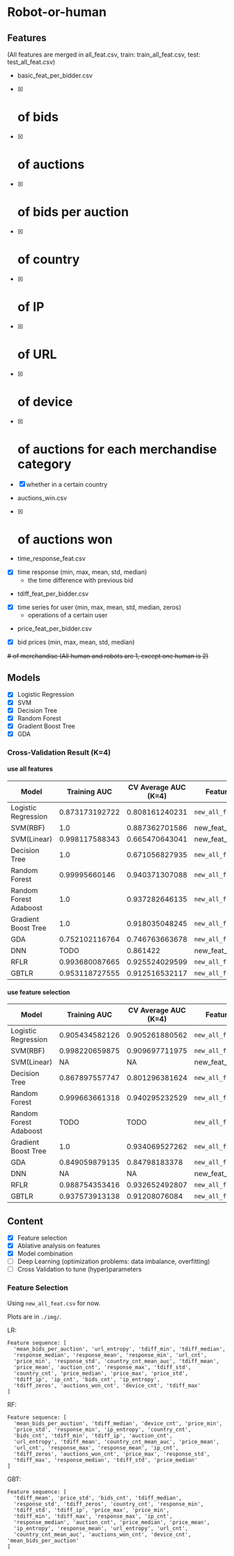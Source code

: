 # Robot-or-human

## Features
(All features are merged in all_feat.csv, train: train_all_feat.csv, test: test_all_feat.csv)

- basic_feat_per_bidder.csv
- [x] # of bids
- [x] # of auctions
- [x] # of bids per auction
- [x] # of country
- [x] # of IP
- [x] # of URL
- [x] # of device
- [x] # of auctions for each merchandise category
- [x] whether in a certain country
- auctions_win.csv
- [x] # of auctions won
- time_response_feat.csv
- [x] time response (min, max, mean, std, median)
  - the time difference with previous bid
- tdiff_feat_per_bidder.csv
- [x] time series for user (min, max, mean, std, median, zeros)
  - operations of a certain user
- price_feat_per_bidder.csv
- [x] bid prices (min, max, mean, std, median)

~~# of merchandise (All human and robots are 1, except one human is 2)~~



## Models
- [x] Logistic Regression
- [x] SVM
- [x] Decision Tree
- [x] Random Forest
- [x] Gradient Boost Tree
- [x] GDA

### Cross-Validation Result (K=4)
#### use all features
Model  |Training AUC| CV Average AUC (K=4) | Features used
--|--|--|--
Logistic Regression|0.873173192722|0.808161240231|`new_all_feat.csv`
SVM(RBF)|1.0|0.887362701586|new_feat_for_dnn.csv
SVM(Linear)|0.998117588343|0.665470643041|new_feat_for_dnn.csv
Decision Tree|1.0|0.671056827935|`new_all_feat.csv`
Random Forest|0.99995660146|0.940371307088|`new_all_feat.csv`
Random Forest Adaboost|1.0|0.937282646135|`new_all_feat.csv`
Gradient Boost Tree|1.0|0.918035048245|`new_all_feat.csv`
GDA|0.752102116764|0.746763663678|`new_all_feat.csv`
DNN|TODO|0.861422|new_feat_for_dnn.csv
RFLR|0.993680087665|0.925524029599|`new_all_feat.csv`
GBTLR|0.953118727555|0.912516532117|`new_all_feat.csv`

#### use feature selection
Model  |Training AUC| CV Average AUC (K=4) | Features used
--|--|--|--
Logistic Regression|0.905434582126|0.905261880562|`new_all_feat.csv`
SVM(RBF)|0.998220659875|0.909697711975|`new_all_feat.csv`
SVM(Linear)|NA|NA|new_feat_for_dnn.csv
Decision Tree|0.867897557747|0.801296381624|`new_all_feat.csv`
Random Forest|0.999663661318|0.940295232529|`new_all_feat.csv`
Random Forest Adaboost|TODO|TODO|`new_all_feat.csv`
Gradient Boost Tree|1.0|0.934069527262|`new_all_feat.csv`
GDA|0.849059879135|0.84798183378|`new_all_feat.csv`
DNN|NA|NA|new_feat_for_dnn.csv
RFLR|0.988754353416|0.932652492807|`new_all_feat.csv`
GBTLR|0.937573913138|0.91208076084|`new_all_feat.csv`

## Content
- [x] Feature selection
- [x] Ablative analysis on features
- [x] Model combination
- [ ] Deep Learning (optimization problems: data imbalance, overfitting)
- [ ] Cross Validation to tune (hyper)parameters

### Feature Selection

Using `new_all_feat.csv` for now.

Plots are in `./img/`.

LR:
```
Feature sequence: [
  'mean_bids_per_auction', 'url_entropy', 'tdiff_min', 'tdiff_median',
  'response_median', 'response_mean', 'response_min', 'url_cnt',
  'price_min', 'response_std', 'country_cnt_mean_auc', 'tdiff_mean',
  'price_mean', 'auction_cnt', 'response_max', 'tdiff_std',
  'country_cnt', 'price_median', 'price_max', 'price_std',
  'tdiff_ip', 'ip_cnt', 'bids_cnt', 'ip_entropy',
  'tdiff_zeros', 'auctions_won_cnt', 'device_cnt', 'tdiff_max'
]
```
RF:
```
Feature sequence: [
  'mean_bids_per_auction', 'tdiff_median', 'device_cnt', 'price_min',
  'price_std', 'response_min', 'ip_entropy', 'country_cnt',
  'bids_cnt', 'tdiff_min', 'tdiff_ip', 'auction_cnt',
  'url_entropy', 'tdiff_mean', 'country_cnt_mean_auc', 'price_mean',
  'url_cnt', 'response_max', 'response_mean', 'ip_cnt',
  'tdiff_zeros', 'auctions_won_cnt', 'price_max', 'response_std',
  'tdiff_max', 'response_median', 'tdiff_std', 'price_median'
]
```

GBT:
```
Feature sequence: [
  'tdiff_mean', 'price_std', 'bids_cnt', 'tdiff_median',
  'response_std', 'tdiff_zeros', 'country_cnt', 'response_min',
  'tdiff_std', 'tdiff_ip', 'price_max', 'price_min',
  'tdiff_min', 'tdiff_max', 'response_max', 'ip_cnt',
  'response_median', 'auction_cnt', 'price_median', 'price_mean',
  'ip_entropy', 'response_mean', 'url_entropy', 'url_cnt',
  'country_cnt_mean_auc', 'auctions_won_cnt', 'device_cnt', 'mean_bids_per_auction'
]
```
